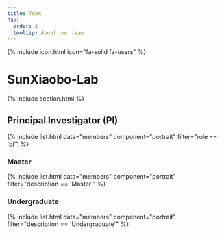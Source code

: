 ```yaml
---
title: Team
nav:
  order: 3
  tooltip: About our team
---
```

<!-- 包含用户图标 -->
{% include icon.html icon="fa-solid fa-users" %}

<!-- 团队名称 -->
<h1>SunXiaobo-Lab</h1>

<!-- 包含额外的HTML内容 -->
{% include section.html %}

<!-- 显示PI成员 -->
<h2>Principal Investigator (PI)</h2>
{% include list.html data="members" component="portrait" filter="role == 'pi'" %}

<!-- 显示硕士研究生 -->
<div class="students-split">
  <div class="Master">
    <h3>Master</h3>
    {% include list.html data="members" component="portrait" filter="description == 'Master'" %}
  </div>

  <!-- 显示本科生 -->
  <div class="Undergraduate">
    <h3>Undergraduate</h3>
    {% include list.html data="members" component="portrait" filter="description == 'Undergraduate'" %}
  </div>
</div>